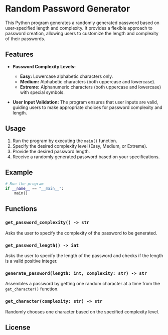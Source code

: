 

# Random Password Generator

This Python program generates a randomly generated password based on 
user-specified length and complexity. It provides a flexible approach to 
password creation, allowing users to customize the length and complexity 
of their passwords.

## Features

- **Password Complexity Levels:**
  - **Easy:** Lowercase alphabetic characters only.
  - **Medium:** Alphabetic characters (both uppercase and lowercase).
  - **Extreme:** Alphanumeric characters (both uppercase and lowercase) with special symbols.

- **User Input Validation:** The program ensures that user inputs are valid, guiding users to make appropriate choices for password complexity and length.

## Usage

1. Run the program by executing the `main()` function.
2. Specify the desired complexity level (Easy, Medium, or Extreme).
3. Provide the desired password length.
4. Receive a randomly generated password based on your specifications.

## Example

```python
# Run the program
if __name__ == "__main__":
    main()
```

## Functions

### `get_password_complexity() -> str`

Asks the user to specify the complexity of the password to be generated.

### `get_password_length() -> int`

Asks the user to specify the length of the password and checks if the length 
is a valid positive integer.

### `generate_password(length: int, complexity: str) -> str`

Assembles a password by getting one random character at a time from the 
`get_character()` function.

### `get_character(complexity: str) -> str`

Randomly chooses one character based on the specified complexity level.

## License

